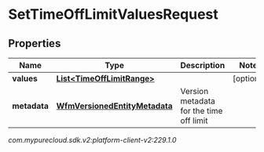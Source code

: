 # SetTimeOffLimitValuesRequest


## Properties

| Name | Type | Description | Notes |
| ------------ | ------------- | ------------- | ------------- |
| **values** | [**List&lt;TimeOffLimitRange&gt;**](TimeOffLimitRange) |  |  [optional] |
| **metadata** | [**WfmVersionedEntityMetadata**](WfmVersionedEntityMetadata) | Version metadata for the time off limit |  |




_com.mypurecloud.sdk.v2:platform-client-v2:229.1.0_
